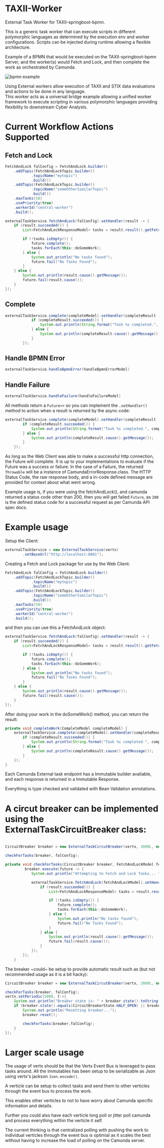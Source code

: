 # TAXII-Worker

External Task Worker for TAXII-springboot-bpmn.

This is a generic task worker that can execute scripts in different polymorphic languages as determined by the execution env and worker configurations.
Scripts can be injected during runtime allowing a flexible architecture.

Example of a BPMN that would be executed on the TAXII-springboot-bpmn Server, and the worker(s) would Fetch and Lock, and then complete the work as orchestrated by Camunda.

![bpmn example](./docs/bpmn/example_taxii_worker.png)

Using External workers allow execution of TAXII and STIX data evaluations and actions to be done in any language.  
This worker acts as a universal bridge example allowing a unified worker framework to execute scripting in various polymorphic languages providing flexibility to downstream Cyber Analysts.

# Current Workflow Actions Supported

## Fetch and Lock

```java
FetchAndLock falConfig = FetchAndLock.builder()
    .addTopic(FetchAndLockTopic.builder()
            .topicName("mytopic")
            .build())
    .addTopic(FetchAndLockTopic.builder()
            .topicName("someOtherSimilarTopic")
            .build())
    .maxTasks(50)
    .usePriority(true)
    .workerId("central-worker")
    .build();

externalTaskService.fetchAndLock(falConfig).setHandler(result -> {
    if (result.succeeded()) {
        List<FetchAndLockResponseModel> tasks = result.result().getFetchedTasks();

        if (!tasks.isEmpty()) {
            future.complete();
            tasks.forEach(this::doSomeWork);
        } else {
            System.out.println("No tasks found");
            future.fail("No Tasks Found");
        }
    } else {
        System.out.println(result.cause().getMessage());
        future.fail(result.cause());
    }
});
```

## Complete

```java
externalTaskService.complete(completeModel).setHandler(completeResult -> {
            if (completeResult.succeeded()) {
                System.out.println(String.format("Task %s completed.", completeModel.getId()));
            } else {
                System.out.println(completeResult.cause().getMessage());
            }
        });
```

## Handle BPMN Error

```java
externalTaskService.handleBpmnError(handleBpmnErrorModel)
```

## Handle Failure

```java
externalTaskService.handleFailure(handleFailureModel)
```

All methods return a `Future<>` so you can implement the `.setHandler()` method to action when a result is returned by the async code:

```java
externalTaskService.complete(completeModel).setHandler(completeResult -> {
        if (completeResult.succeeded()) {
            System.out.println(String.format("Task %s completed.", completeModel.getId()));
        } else {
            System.out.println(completeResult.cause().getMessage());
        }
    });
```

As long as the Web Client was able to make a successful http connection, the Future will complete.
It is up to your implementations to evaluate if the Future was a success or failure.  In the case of a Failure, the returned `Throwable` will be a instance of CamundaErrorResponse.class.
The HTTP Status Code, the raw response body, and a in-code defined message are provided for context about what went wrong.

Example usage is, if you were using the fetchAndLock(), and camunda returned a status code other than 200, then you will get failed `Future`, as `200` is the defined status code for a successful request as per Camunda API spec docs.


# Example usage

Setup the Client:

```java
externalTaskService = new ExternalTaskService(vertx)
        .setBaseUrl("http://localhost:8081");
```

Creating a Fetch and Lock package for use by the Web Client:

```java
FetchAndLock falConfig = FetchAndLock.builder()
    .addTopic(FetchAndLockTopic.builder()
            .topicName("mytopic")
            .build())
    .addTopic(FetchAndLockTopic.builder()
            .topicName("someOtherSimilarTopic")
            .build())
    .maxTasks(50)
    .usePriority(true)
    .workerId("central-worker")
    .build();
```

and then you can use this a FetchAndLock object:

```java
externalTaskService.fetchAndLock(falConfig).setHandler(result -> {
    if (result.succeeded()) {
        List<FetchAndLockResponseModel> tasks = result.result().getFetchedTasks();

        if (!tasks.isEmpty()) {
            future.complete();
            tasks.forEach(this::doSomeWork);
        } else {
            System.out.println("No tasks found");
            future.fail("No Tasks Found");
        }
    } else {
        System.out.println(result.cause().getMessage());
        future.fail(result.cause());
    }
});
```

After doing your work in the doSomeWork() method, you can return the result:

```java
private void completeWork(CompleteModel completeModel) {
    externalTaskService.complete(completeModel).setHandler(completeResult -> {
        if (completeResult.succeeded()) {
            System.out.println(String.format("Task %s completed.", completeModel.getId()));
        } else {
            System.out.println(completeResult.cause().getMessage());
        }
    });
}
```

Each Camunda External task endpoint has a Immutable builder avaliable, and each response is returned in a Immutable Response.

Everything is type checked and validated with Bean Validation annotations.

# A circut breaker can be implemented using the ExternalTaskCircuitBreaker class:

```java

CircuitBreaker breaker = new ExternalTaskCircutBreaker(vertx, 2000L, null).getCircuitBreaker();

checkForTasks(breaker, falConfig);

private void checkForTasks(CircuitBreaker breaker, FetchAndLockModel fetchAndLockModel){
         breaker.execute(future -> {
            System.out.println("Attempting to Fetch and Lock Tasks... " + new Date().toString());

            externalTaskService.fetchAndLock(fetchAndLockModel).setHandler(result -> {
                if (result.succeeded()) {
                    List<FetchAndLockResponseModel> tasks = result.result().getFetchedTasks();

                    if (!tasks.isEmpty()) {
                        future.complete();
                        tasks.forEach(this::doSomeWork);
                    } else {
                        System.out.println("No tasks found");
                        future.fail("No Tasks Found");
                    }
                } else {
                    System.out.println(result.cause().getMessage());
                    future.fail(result.cause());
                }
            });
        });
    }

```

The breaker ~could~ be setup to provide automatic result such as (but not recommended usage as it is a bit hacky):

```java
CircuitBreaker breaker = new ExternalTaskCircutBreaker(vertx, 2000L, null).getCircuitBreaker();

checkForTasks(breaker, falConfig);
vertx.setPeriodic(5000, t->{
    System.out.println("Breaker state is: " + breaker.state().toString());
    if (breaker.state().equals(CircuitBreakerState.HALF_OPEN) || breaker.state().equals(CircuitBreakerState.OPEN)){
        System.out.println("Resetting breaker...");
        breaker.reset();

        checkForTasks(breaker,falConfig);
    }
});
```

# Larger scale usage

The usage of vertx should be that the Vertx Event Bus is leveraged to pass tasks around.  All the Immutables has been setup to be serializable as Json using vertx's jackson `Json.encode()`.

A verticle can be setup to collect tasks and send them to other verticles through the event bus to process the work.

This enables other verticles to not to have worry about Camunda specific information and details.

Further you could also have each verticle long poll or jitter poll camunda and process everything within the verticle it self.

The current thinking is that centralized polling with pushing the work to individual verticles through the event bus is optimial as it scales the best without having to increase the load of polling on the Camunda server.
